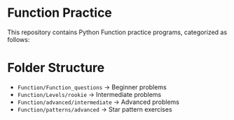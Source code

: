 # Function Practice

This repository contains Python Function practice programs, categorized as follows:

# Folder Structure
- `Function/Function_questions` → Beginner problems 
- `Function/Levels/rookie` → Intermediate problems
- `Function/advanced/intermediate` → Advanced problems
- `Function/patterns/advanced` → Star pattern exercises
